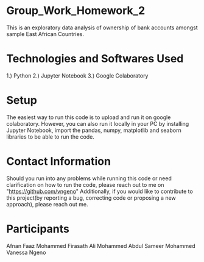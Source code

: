# Group_Work_Homework_2

This is an exploratory data analysis of ownership of bank accounts amongst sample East African Countries.

# Technologies and Softwares Used

1.) Python
2.) Jupyter Notebook
3.) Google Colaboratory

# Setup

The easiest way to run this code is to upload and run it on google colaboratory. However, you can also run it locally in your PC by installing Jupyter Notebook, import the pandas, numpy, matplotlib and seaborn libraries to be able to run the code.

# Contact Information
Should you run into any problems while running this code or need clarification on how to run the code, please reach out to me on "https://github.com/vngeno" Additionally, if you would like to contribute to this project(by reporting a bug, correcting code or proposing a new approach), please reach out me.

# Participants
Afnan Faaz Mohammed
Firasath Ali Mohammed
Abdul Sameer Mohammed
Vanessa Ngeno
